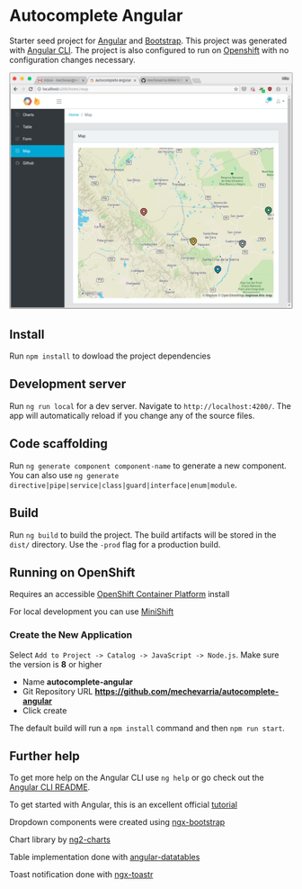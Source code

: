 # Autocomplete Angular

Starter seed project for [Angular](https://angular.io/) and [Bootstrap](https://getbootstrap.com/).  This project was generated with [Angular CLI](https://github.com/angular/angular-cli). The project is also configured to run on [Openshift](https://www.openshift.com/) with no configuration changes necessary.

 ![screenshot.png](screenshot.png)

## Install

Run `npm install` to dowload the project dependencies

## Development server

Run `ng run local` for a dev server. Navigate to `http://localhost:4200/`. The app will automatically reload if you change any of the source files.

## Code scaffolding

Run `ng generate component component-name` to generate a new component. You can also use `ng generate directive|pipe|service|class|guard|interface|enum|module`.

## Build

Run `ng build` to build the project. The build artifacts will be stored in the `dist/` directory. Use the `-prod` flag for a production build.

## Running on OpenShift
Requires an accessible [OpenShift Container Platform](https://www.openshift.com/container-platform/index.html) install

For local development you can use [MiniShift](https://docs.openshift.org/latest/minishift/getting-started/installing.html)

### Create the New Application

Select `Add to Project -> Catalog -> JavaScript -> Node.js`.  Make sure the version is **8** or higher
* Name **autocomplete-angular**
* Git Repository URL **https://github.com/mechevarria/autocomplete-angular**
* Click create

The default build will run a `npm install` command and then `npm run start`.
  
## Further help

To get more help on the Angular CLI use `ng help` or go check out the [Angular CLI README](https://github.com/angular/angular-cli/blob/master/README.md).

To get started with Angular, this is an excellent official [tutorial](https://angular.io/tutorial)

Dropdown components were created using [ngx-bootstrap](https://github.com/valor-software/ngx-bootstrap)

Chart library by [ng2-charts](https://valor-software.com/ng2-charts/)

Table implementation done with [angular-datatables](https://l-lin.github.io/angular-datatables/#/welcome)

Toast notification done with [ngx-toastr](https://scttcper.github.io/ngx-toastr/)
